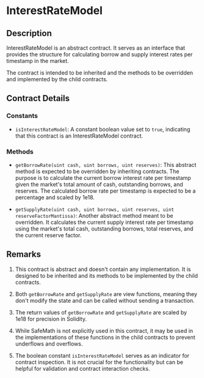 # InterestRateModel

## Description

InterestRateModel is an abstract contract. It serves as an interface that
provides the structure for calculating borrow and supply interest rates per
timestamp in the market.

The contract is intended to be inherited and the methods to be overridden and
implemented by the child contracts.

## Contract Details

### Constants

- `isInterestRateModel`: A constant boolean value set to `true`, indicating that
  this contract is an InterestRateModel contract.

### Methods

- `getBorrowRate(uint cash, uint borrows, uint reserves)`: This abstract method
  is expected to be overridden by inheriting contracts. The purpose is to
  calculate the current borrow interest rate per timestamp given the market's
  total amount of cash, outstanding borrows, and reserves. The calculated borrow
  rate per timestamp is expected to be a percentage and scaled by 1e18.

- `getSupplyRate(uint cash, uint borrows, uint reserves, uint reserveFactorMantissa)`:
  Another abstract method meant to be overridden. It calculates the current
  supply interest rate per timestamp using the market's total cash, outstanding
  borrows, total reserves, and the current reserve factor.

## Remarks

1. This contract is abstract and doesn't contain any implementation. It is
   designed to be inherited and its methods to be implemented by the child
   contracts.

2. Both `getBorrowRate` and `getSupplyRate` are view functions, meaning they
   don't modify the state and can be called without sending a transaction.

3. The return values of `getBorrowRate` and `getSupplyRate` are scaled by 1e18
   for precision in Solidity.

4. While SafeMath is not explicitly used in this contract, it may be used in the
   implementations of these functions in the child contracts to prevent
   underflows and overflows.

5. The boolean constant `isInterestRateModel` serves as an indicator for
   contract inspection. It is not crucial for the functionality but can be
   helpful for validation and contract interaction checks.

